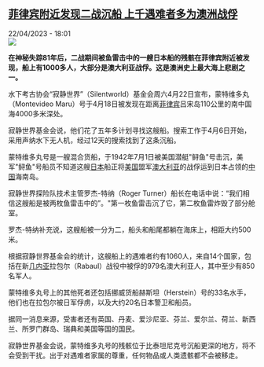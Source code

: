 <!--1682180102000-->
[菲律宾附近发现二战沉船 上千遇难者多为澳洲战俘](https://www.rfi.fr/cn/%E5%9B%BD%E9%99%85/20230422-%E8%8F%B2%E5%BE%8B%E5%AE%BE%E9%99%84%E8%BF%91%E5%8F%91%E7%8E%B0%E4%BA%8C%E6%88%98%E6%B2%89%E8%88%B9-%E4%B8%8A%E5%8D%83%E9%81%87%E9%9A%BE%E8%80%85%E5%A4%9A%E4%B8%BA%E6%BE%B3%E6%B4%B2%E6%88%98%E4%BF%98)
------

<div>22/04/2023 - 18:01</div><img src="https://s.rfi.fr/media/display/014cc6fe-e126-11ed-ab29-005056a90284/w:1280/p:16x9/000_33DM99Q-2.jpg"><p><strong>在神秘失踪81年后，二战期间被鱼雷击中的一艘日本船的残骸在菲律宾附近被发现，船上有1000多人，大部分是澳大利亚战俘。这是澳洲史上最大海上悲剧之一。                    </strong></p><div><p><span><span><span><span><span><span>水下考古协会“寂静世界”（Silentworld）基金会周六4月22日宣布，蒙特维多丸（Montevideo Maru）号于4月18日被发现在距离<a href="https://www.rfi.fr/cn/关键词/菲律宾/" target="_self">菲律宾</a>吕宋岛110公里的南中国海4000多米深处。</span></span></span></span></span></span></p><p><span><span><span><span><span><span>寂静世界基金会说，他们花了五年多计划寻找这艘船。搜索工作于4月6日开始，采用声纳水下无人机，经过12天的搜索找到了这条沉船。</span></span></span></span></span></span></p><p><span><span><span><span><span><span>蒙特维多丸号是一艘混合货船，于1942年7月1日被美国潜艇"鲟鱼"号击沉，美军"鲟鱼"号船员不知道这艘<a href="https://www.rfi.fr/cn/关键词/日本/" target="_self">日本</a>船正将<a href="https://www.rfi.fr/cn/关键词/美国/" target="_self">美国</a>盟军<a href="https://www.rfi.fr/cn/关键词/澳大利亚/" target="_self">澳大利亚</a>的战俘运到日本占领的<a href="https://www.rfi.fr/cn/关键词/中国/" target="_self">中国</a>海南岛。</span></span></span></span></span></span></p><p><span><span><span><span><span><span>寂静世界探险队技术主管罗杰-特纳（Roger Turner）船长在电话中说：“我们相信这艘船是被两枚鱼雷击中的”。"第一枚鱼雷击沉了它，第二枚鱼雷炸毁了部分舱室。</span></span></span></span></span></span></p><p><span><span><span><span><span><span>罗杰-特纳补充说，这艘船被一分为二，船头和船尾都躺在海床上，相距大约500米。</span></span></span></span></span></span></p><p><span><span><span><span><span><span>根据寂静世界基金会的统计，这艘船上的遇难者约有1060人，来自14个国家，包括在新<a href="https://www.rfi.fr/cn/关键词/几内亚/" target="_self">几内亚</a>拉包尔（Rabaul）战役中被俘的979名澳大利亚人，其中至少有850名军人。</span></span></span></span></span></span></p><p><span><span><span><span><span><span>蒙特维多丸号上的其他死者还包括挪威货船赫斯坦（Herstein）号的33名水手，他们也在拉包尔被日军俘虏，以及大约20名日本警卫和船员。</span></span></span></span></span></span></p><p><span><span><span><span><span><span>据同一消息来源，受害者还有英国、丹麦、爱沙尼亚、芬兰、爱尔兰、荷兰、新西兰、所罗门群岛、瑞典和美国等国的国民。</span></span></span></span></span></span></p><p><span><span><span><span><span><span>寂静世界基金会说，蒙特维多丸号的残骸位于比泰坦尼克号沉船更深的地方，将不会受到干扰。出于对遇难者家属的尊重，任何物品或人类遗骸都不会被移走。</span></span></span></span></span></span></p><div data-selfpromo-newsletter></div><div data-selfpromo-app></div></div>
